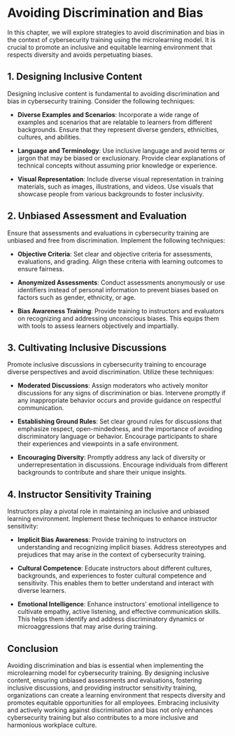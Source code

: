 Avoiding Discrimination and Bias
=========================================

In this chapter, we will explore strategies to avoid discrimination and bias in the context of cybersecurity training using the microlearning model. It is crucial to promote an inclusive and equitable learning environment that respects diversity and avoids perpetuating biases.

**1. Designing Inclusive Content**
----------------------------------

Designing inclusive content is fundamental to avoiding discrimination and bias in cybersecurity training. Consider the following techniques:

* **Diverse Examples and Scenarios**: Incorporate a wide range of examples and scenarios that are relatable to learners from different backgrounds. Ensure that they represent diverse genders, ethnicities, cultures, and abilities.

* **Language and Terminology**: Use inclusive language and avoid terms or jargon that may be biased or exclusionary. Provide clear explanations of technical concepts without assuming prior knowledge or experience.

* **Visual Representation**: Include diverse visual representation in training materials, such as images, illustrations, and videos. Use visuals that showcase people from various backgrounds to foster inclusivity.

**2. Unbiased Assessment and Evaluation**
-----------------------------------------

Ensure that assessments and evaluations in cybersecurity training are unbiased and free from discrimination. Implement the following techniques:

* **Objective Criteria**: Set clear and objective criteria for assessments, evaluations, and grading. Align these criteria with learning outcomes to ensure fairness.

* **Anonymized Assessments**: Conduct assessments anonymously or use identifiers instead of personal information to prevent biases based on factors such as gender, ethnicity, or age.

* **Bias Awareness Training**: Provide training to instructors and evaluators on recognizing and addressing unconscious biases. This equips them with tools to assess learners objectively and impartially.

**3. Cultivating Inclusive Discussions**
----------------------------------------

Promote inclusive discussions in cybersecurity training to encourage diverse perspectives and avoid discrimination. Utilize these techniques:

* **Moderated Discussions**: Assign moderators who actively monitor discussions for any signs of discrimination or bias. Intervene promptly if any inappropriate behavior occurs and provide guidance on respectful communication.

* **Establishing Ground Rules**: Set clear ground rules for discussions that emphasize respect, open-mindedness, and the importance of avoiding discriminatory language or behavior. Encourage participants to share their experiences and viewpoints in a safe environment.

* **Encouraging Diversity**: Promptly address any lack of diversity or underrepresentation in discussions. Encourage individuals from different backgrounds to contribute and share their unique insights.

**4. Instructor Sensitivity Training**
--------------------------------------

Instructors play a pivotal role in maintaining an inclusive and unbiased learning environment. Implement these techniques to enhance instructor sensitivity:

* **Implicit Bias Awareness**: Provide training to instructors on understanding and recognizing implicit biases. Address stereotypes and prejudices that may arise in the context of cybersecurity training.

* **Cultural Competence**: Educate instructors about different cultures, backgrounds, and experiences to foster cultural competence and sensitivity. This enables them to better understand and interact with diverse learners.

* **Emotional Intelligence**: Enhance instructors' emotional intelligence to cultivate empathy, active listening, and effective communication skills. This helps them identify and address discriminatory dynamics or microaggressions that may arise during training.

**Conclusion**
--------------

Avoiding discrimination and bias is essential when implementing the microlearning model for cybersecurity training. By designing inclusive content, ensuring unbiased assessments and evaluations, fostering inclusive discussions, and providing instructor sensitivity training, organizations can create a learning environment that respects diversity and promotes equitable opportunities for all employees. Embracing inclusivity and actively working against discrimination and bias not only enhances cybersecurity training but also contributes to a more inclusive and harmonious workplace culture.
